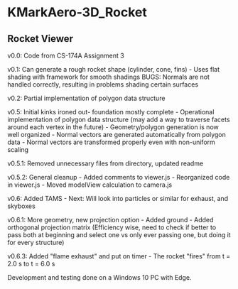 # KMarkAero-3D_Rocket

Rocket Viewer
------------

v0.0: Code from CS-174A Assignment 3

v0.1: Can generate a rough rocket shape (cylinder, cone, fins)
	- Uses flat shading with framework for smooth shadings
	BUGS: Normals are not handled correctly, resulting in problems
	shading certain surfaces
	
v0.2: Partial implementation of polygon data structure

v0.5: Initial kinks ironed out- foundation mostly complete
	- Operational implementation of polygon data structure (may
	  add a way to traverse facets around each vertex in the future)
	- Geometry/polygon generation is now well organized
	- Normal vectors are generated automatically from polygon data
	- Normal vectors are transformed properly even with non-uniform 
	  scaling
	  
v0.5.1: Removed unnecessary files from directory, updated readme

v0.5.2: General cleanup
	- Added comments to viewer.js
	- Reorganized code in viewer.js
	- Moved modelView calculation to camera.js
	
v0.6: Added TAMS
	- Next: Will look into particles or similar for exhaust, and skyboxes

v0.6.1: More geometry, new projection option
	- Added ground 
	- Added orthogonal projection matrix
		(Efficiency wise, need to check if better to pass both at beginning and select one vs
		 only ever passing one, but doing it for every structure)
		 
v0.6.3: Added "flame exhaust" and put on timer
	- The rocket "fires" from t = 2.0 s to t = 6.0 s

Development and testing done on a Windows 10 PC with Edge.
